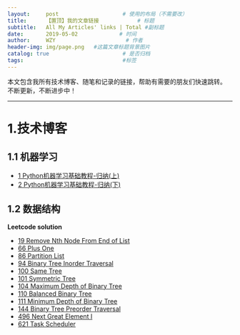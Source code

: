 ```yaml
---
layout:     post                    # 使用的布局（不需要改）
title:      【置顶】我的文章链接            # 标题 
subtitle:   All My Articles' links | Total #副标题
date:       2019-05-02             # 时间
author:     WZY                      # 作者
header-img: img/page.png   #这篇文章标题背景图片
catalog: true                       # 是否归档
tags:                               #标签
--- 
```

本文包含我所有技术博客、随笔和记录的链接，帮助有需要的朋友们快速跳转。
不断更新，不断进步中！

***

# 1.技术博客
## 1.1 机器学习
* [1 Python机器学习基础教程-归纳(上)](https://tinky2013.github.io/2019/04/08/Python%E6%9C%BA%E5%99%A8%E5%AD%A6%E4%B9%A0%E5%9F%BA%E7%A1%80%E6%95%99%E7%A8%8B-%E5%BD%92%E7%BA%B3(%E4%B8%8A)/)
* [2 Python机器学习基础教程-归纳(下)](https://tinky2013.github.io/2019/04/09/Python%E6%9C%BA%E5%99%A8%E5%AD%A6%E4%B9%A0%E5%9F%BA%E7%A1%80%E6%95%99%E7%A8%8B-%E5%BD%92%E7%BA%B3(%E4%B8%8B)/)

## 1.2 数据结构
**Leetcode solution**
* [19 Remove Nth Node From End of List](https://tinky2013.github.io/2018/01/09/Leetcode-19-Remove-Nth-Node-From-End-of-List/)
* [66 Plus One](https://tinky2013.github.io/2018/01/20/Leetcode-66-Plus-One/)
* [86 Partition List](https://tinky2013.github.io/2018/01/26/Leetcode-86-Partition-List/)
* [94 Binary Tree Inorder Traversal](https://tinky2013.github.io/2018/01/29/Leetcode-94-Binary-Tree-Inorder-Traversal/)
* [100 Same Tree](https://tinky2013.github.io/2018/01/31/Leetcode-100-Same-Tree/)
* [101 Symmetric Tree](https://tinky2013.github.io/2018/02/01/Leetcode-101-Symmetric-Tree/)
* [104 Maximum Depth of Binary Tree](https://tinky2013.github.io/2018/02/01/Leetcode-104-Maximum-Depth-of-Binary-Tree/)
* [110 Balanced Binary Tree](https://tinky2013.github.io/2018/02/04/Leetcode-110-Balanced-Binary-Tree/)
* [111 Minimum Depth of Binary Tree](https://tinky2013.github.io/2018/02/04/Leetcode-111-Minimum-Depth-of-Binary-Tree/)
* [144 Binary Tree Preorder Traversal](https://tinky2013.github.io/2018/02/14/Leetcode-144-Binary-Tree-Preorder-Traversal/)
* [496 Next Great Element I](https://tinky2013.github.io/2018/05/30/Leetcode-496-Next-Great-Element-I/)
* [621 Task Scheduler](https://tinky2013.github.io/2018/07/07/Leetcode-621-Task-Scheduler/)
